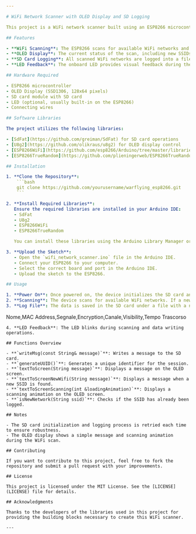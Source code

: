 ```yaml
---

# WiFi Network Scanner with OLED Display and SD Logging

This project is a WiFi network scanner built using an ESP8266 microcontroller, which logs WiFi network data to an SD card and displays status messages on an OLED display. The primary goal is to scan the area for WiFi networks, log the detected SSIDs and related information to an SD card, and provide visual feedback on an OLED screen.

## Features

- **WiFi Scanning**: The ESP8266 scans for available WiFi networks and logs their details such as SSID, MAC address, signal strength, encryption type, channel, visibility, and the elapsed time since the scan started.
- **OLED Display**: The current status of the scan, including new SSIDs found, is displayed on an OLED screen.
- **SD Card Logging**: All scanned WiFi networks are logged into a file on an SD card for further analysis.
- **LED Feedback**: The onboard LED provides visual feedback during the scan and SD card operations.

## Hardware Required

- ESP8266 microcontroller
- OLED Display (SSD1306, 128x64 pixels)
- SD card module with SD card
- LED (optional, usually built-in on the ESP8266)
- Connecting wires

## Software Libraries

The project utilizes the following libraries:

- [SdFat](https://github.com/greiman/SdFat) for SD card operations
- [U8g2](https://github.com/olikraus/u8g2) for OLED display control
- [ESP8266WiFi](https://github.com/esp8266/Arduino/tree/master/libraries/ESP8266WiFi) for WiFi operations
- [ESP8266TrueRandom](https://github.com/plieningerweb/ESP8266TrueRandom) for UUID generation

## Installation

1. **Clone the Repository**:
    ```bash
    git clone https://github.com/yourusername/warflying_esp8266.git
    ```

2. **Install Required Libraries**:
   Ensure the required libraries are installed in your Arduino IDE:
   - SdFat
   - U8g2
   - ESP8266WiFi
   - ESP8266TrueRandom

   You can install these libraries using the Arduino Library Manager or manually.

3. **Upload the Sketch**:
   - Open the `wifi_network_scanner.ino` file in the Arduino IDE.
   - Connect your ESP8266 to your computer.
   - Select the correct board and port in the Arduino IDE.
   - Upload the sketch to the ESP8266.

## Usage

1. **Power On**: Once powered on, the device initializes the SD card and OLED display. It generates a unique file name using a UUID for each session.
2. **Scanning**: The device scans for available WiFi networks. If a new SSID is found, it logs the details to the SD card and displays a message on the OLED screen.
3. **Log File**: The data is saved in the SD card under a file with a name like `wifi_data_<UUID>.txt`. The file contains:
   ```
   Nome,MAC Address,Segnale,Encryption,Canale,Visibility,Tempo Trascorso
   ```
4. **LED Feedback**: The LED blinks during scanning and data writing operations.

## Functions Overview

- **`writeMsg(const String& message)`**: Writes a message to the SD card.
- **`generateUUID()`**: Generates a unique identifier for the session.
- **`textToScreen(String message)`**: Displays a message on the OLED screen.
- **`textToScreenNewWifi(String message)`**: Displays a message when a new SSID is found.
- **`textToScreenScanning(int &loadingAnimation)`**: Displays a scanning animation on the OLED screen.
- **`isNewNetwork(String ssid)`**: Checks if the SSID has already been logged.

## Notes

- The SD card initialization and logging process is retried each time to ensure robustness.
- The OLED display shows a simple message and scanning animation during the WiFi scan.

## Contributing

If you want to contribute to this project, feel free to fork the repository and submit a pull request with your improvements.

## License

This project is licensed under the MIT License. See the [LICENSE](LICENSE) file for details.

## Acknowledgments

Thanks to the developers of the libraries used in this project for providing the building blocks necessary to create this WiFi scanner.

---
```

